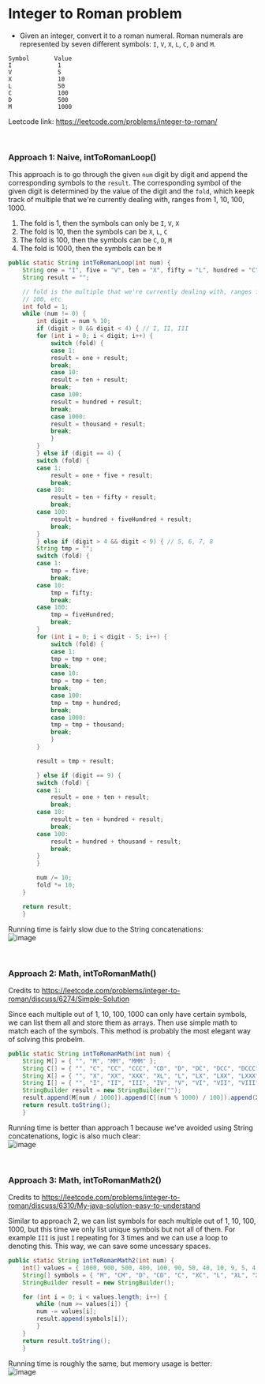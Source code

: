 # Integer to Roman problem
* Given an integer, convert it to a roman numeral. Roman numerals are represented by seven different symbols: `I`, `V`, `X`, `L`, `C`, `D` and `M`.
```
Symbol       Value
I             1
V             5
X             10
L             50
C             100
D             500
M             1000
```

Leetcode link: https://leetcode.com/problems/integer-to-roman/

<br/>

### Approach 1: Naive, intToRomanLoop()
This approach is to go through the given `num` digit by digit and append the corresponding symbols to the `result`. The corresponding symbol of the given digit is determined by the value of the digit and the `fold`, which keepk track of multiple that we're currently dealing with, ranges from 1, 10, 100, 1000.
1. The fold is 1, then the symbols can only be `I`, `V`, `X`
2. The fold is 10, then the symbols can be `X`, `L`, `C`
3. The fold is 100, then the symbols can be `C`, `D`, `M`
4. The fold is 1000, then the symbols can be `M`


```java
public static String intToRomanLoop(int num) {
	String one = "I", five = "V", ten = "X", fifty = "L", hundred = "C", fiveHundred = "D", thousand = "M";
	String result = "";

	// fold is the multiple that we're currently dealing with, ranges from 1, 10,
	// 100, etc
	int fold = 1;
	while (num != 0) {
	    int digit = num % 10;
	    if (digit > 0 && digit < 4) { // I, II, III
		for (int i = 0; i < digit; i++) {
		    switch (fold) {
		    case 1:
			result = one + result;
			break;
		    case 10:
			result = ten + result;
			break;
		    case 100:
			result = hundred + result;
			break;
		    case 1000:
			result = thousand + result;
			break;
		    }
		}
	    } else if (digit == 4) {
		switch (fold) {
		case 1:
		    result = one + five + result;
		    break;
		case 10:
		    result = ten + fifty + result;
		    break;
		case 100:
		    result = hundred + fiveHundred + result;
		    break;
		}
	    } else if (digit > 4 && digit < 9) { // 5, 6, 7, 8
		String tmp = "";
		switch (fold) {
		case 1:
		    tmp = five;
		    break;
		case 10:
		    tmp = fifty;
		    break;
		case 100:
		    tmp = fiveHundred;
		    break;
		}
		for (int i = 0; i < digit - 5; i++) {
		    switch (fold) {
		    case 1:
			tmp = tmp + one;
			break;
		    case 10:
			tmp = tmp + ten;
			break;
		    case 100:
			tmp = tmp + hundred;
			break;
		    case 1000:
			tmp = tmp + thousand;
			break;
		    }
		}

		result = tmp + result;

	    } else if (digit == 9) {
		switch (fold) {
		case 1:
		    result = one + ten + result;
		    break;
		case 10:
		    result = ten + hundred + result;
		    break;
		case 100:
		    result = hundred + thousand + result;
		    break;
		}
	    }

	    num /= 10;
	    fold *= 10;
	}

	return result;
    }
```


Running time is fairly slow due to the String concatenations:\
![image](https://user-images.githubusercontent.com/25105806/118616818-e58a4480-b776-11eb-9a51-41573aa689b8.png)

<br/>

### Approach 2: Math, intToRomanMath()
Credits to https://leetcode.com/problems/integer-to-roman/discuss/6274/Simple-Solution

Since each multiple out of 1, 10, 100, 1000 can only have certain symbols, we can list them all and store them as arrays. Then use simple math to match each of the symbols. This method is probably the most elegant way of solving this probelm. 

```java
public static String intToRomanMath(int num) {
	String M[] = { "", "M", "MM", "MMM" };
	String C[] = { "", "C", "CC", "CCC", "CD", "D", "DC", "DCC", "DCCC", "CM" };
	String X[] = { "", "X", "XX", "XXX", "XL", "L", "LX", "LXX", "LXXX", "XC" };
	String I[] = { "", "I", "II", "III", "IV", "V", "VI", "VII", "VIII", "IX" };
	StringBuilder result = new StringBuilder("");
	result.append(M[num / 1000]).append(C[(num % 1000) / 100]).append(X[(num % 100) / 10]).append(I[num % 10]);
	return result.toString();
    }
```

Running time is better than approach 1 because we've avoided using String concatenations, logic is also much clear:\
![image](https://user-images.githubusercontent.com/25105806/118619003-0bb0e400-b779-11eb-976a-541ec8a3b0d6.png)

<br/>

### Approach 3: Math, intToRomanMath2()
Credits to https://leetcode.com/problems/integer-to-roman/discuss/6310/My-java-solution-easy-to-understand

Similar to approach 2, we can list symbols for each multiple out of 1, 10, 100, 1000, but this time we only list unique symbols but not all of them. For example `III` is just `I` repeating for 3 times and we can use a loop to denoting this. This way, we can save some uncessary spaces. 

```java
public static String intToRomanMath2(int num) {
	int[] values = { 1000, 900, 500, 400, 100, 90, 50, 40, 10, 9, 5, 4, 1 };
	String[] symbols = { "M", "CM", "D", "CD", "C", "XC", "L", "XL", "X", "IX", "V", "IV", "I" };
	StringBuilder result = new StringBuilder();

	for (int i = 0; i < values.length; i++) {
	    while (num >= values[i]) {
		num -= values[i];
		result.append(symbols[i]);
	    }
	}
	return result.toString();
    }
```

Running time is roughly the same, but memory usage is better:\
![image](https://user-images.githubusercontent.com/25105806/118618106-2171d980-b778-11eb-8dc2-4d1a9319e755.png)



